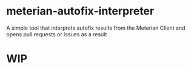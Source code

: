 # meterian-autofix-interpreter
A simple tool that interprets autofix results from the Meterian Client and opens pull requests or issues as a result

# WIP
